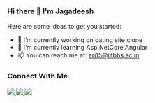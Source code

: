 ### Hi there 👋 I'm Jagadeesh

<!--
**Ratnajagadeesharava/Ratnajagadeesharava** is a ✨ _special_ ✨ repository because its `README.md` (this file) appears on your GitHub profile.
-->
Here are some ideas to get you started:

- 🔭 I’m currently working on dating site clone
- 🌱 I’m currently learning Asp.NetCore,Angular
- 📫 You can reach me at: arj15@iitbbs.ac.in

### Connect With Me
<a href="">
  <img src="//logo.clearbit.com/linkedin.cn?size=80&greyscale=true">
 </a><a href="">
  <img src="//logo.clearbit.com/instagram.com?size=80&greyscale=true">
 </a><a href="">
  <img src="//logo.clearbit.com/facebook.com">
 </a>
